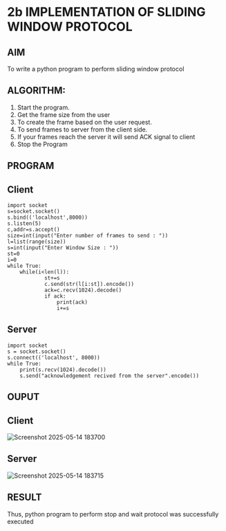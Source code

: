 # 2b IMPLEMENTATION OF SLIDING WINDOW PROTOCOL
## AIM
To write a python program to perform sliding window protocol
## ALGORITHM:
1. Start the program.
2. Get the frame size from the user
3. To create the frame based on the user request.
4. To send frames to server from the client side.
5. If your frames reach the server it will send ACK signal to client
6. Stop the Program
## PROGRAM
## Client
```
import socket
s=socket.socket()
s.bind(('localhost',8000))
s.listen(5)
c,addr=s.accept()
size=int(input("Enter number of frames to send : "))
l=list(range(size))
s=int(input("Enter Window Size : "))
st=0
i=0
while True:
    while(i<len(l)):
            st+=s
            c.send(str(l[i:st]).encode())
            ack=c.recv(1024).decode()
            if ack:
                print(ack)
                i+=s
```
## Server
```
import socket
s = socket.socket()
s.connect(('localhost', 8000))
while True:
    print(s.recv(1024).decode())
    s.send("acknowledgement recived from the server".encode())
```
## OUPUT
## Client
![Screenshot 2025-05-14 183700](https://github.com/user-attachments/assets/d9b96dd8-2f54-4265-9282-1979c1dd7ccf)

## Server
![Screenshot 2025-05-14 183715](https://github.com/user-attachments/assets/02eecc8f-0265-477c-b753-d71519a874e9)

## RESULT
Thus, python program to perform stop and wait protocol was successfully executed
